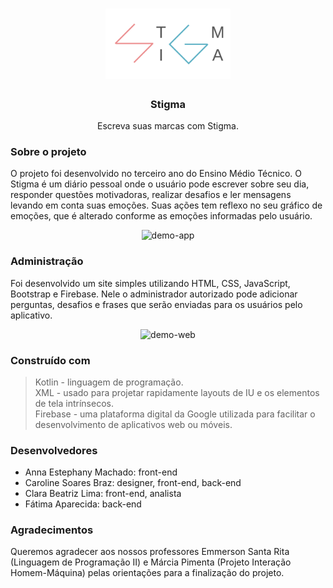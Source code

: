 <h1 align="center">
 <img src="https://github.com/carolsbraz/Stigma/blob/master/administracao/src/logo.png" alt="logo" width="200">
</h1>

<h3 align="center">Stigma</h3>
<p align="center">Escreva suas marcas com Stigma.</p>

### Sobre o projeto

<p> O projeto foi desenvolvido no terceiro ano do Ensino Médio Técnico. O Stigma é um diário pessoal onde o usuário pode escrever sobre seu dia, responder questões motivadoras, realizar desafios e ler mensagens levando em conta suas emoções. Suas ações tem reflexo no seu gráfico de emoções, que é alterado conforme as emoções informadas pelo usuário.</p>

<p align="center">
 <img src="https://github.com/carolsbraz/Stigma/blob/master/administracao/src/Stigma.gif" alt="demo-app" width="300">
</p>

### Administração

<p> Foi desenvolvido um site simples utilizando HTML, CSS, JavaScript, Bootstrap e Firebase. Nele o administrador autorizado pode adicionar perguntas, desafios e frases que serão enviadas para os usuários pelo aplicativo. </p>

<p align="center">
 <img src="https://github.com/carolsbraz/Stigma/blob/master/administracao/src/StigmaAdm.gif" alt="demo-web" width="800">
</p>

### Construído com

<blockquote>
Kotlin - linguagem de programação.<br>
XML - usado para projetar rapidamente layouts de IU e os elementos de tela intrínsecos.<br>
Firebase - uma plataforma digital da Google utilizada para facilitar o desenvolvimento de aplicativos web ou móveis.<br>
</blockquote>


### Desenvolvedores

- Anna Estephany Machado: front-end <br>
- Caroline Soares Braz: designer, front-end, back-end <br>
- Clara Beatriz Lima: front-end, analista <br>
- Fátima Aparecida: back-end

### Agradecimentos

<p> Queremos agradecer aos nossos professores Emmerson Santa Rita (Linguagem de Programação II) e Márcia Pimenta (Projeto Interação Homem-Máquina) pelas orientações para a finalização do projeto. </p>

